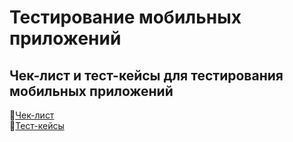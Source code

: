# Тестирование мобильных приложений
## Чек-лист и тест-кейсы для тестирования мобильных приложений
🔗[Чек-лист](https://docs.google.com/spreadsheets/d/1K7y0WheItV3IGgdgNwDgnvMNVfHhzCg8SwIVvXKoajY/edit?gid=271517531#gid=271517531)  
🔗[Тест-кейсы](https://github.com/Olesyawannaeat/mobile-/blob/main/Shopping_list_Kovalenko.pdf)  
